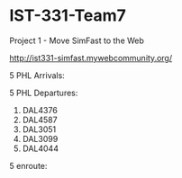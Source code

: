 # IST-331-Team7

Project 1 - Move SimFast to the Web

http://ist331-simfast.mywebcommunity.org/

5 PHL Arrivals:

5 PHL Departures:
1) DAL4376 
2) DAL4587  
3) DAL3051 
4) DAL3099 
5) DAL4044 


5 enroute:
